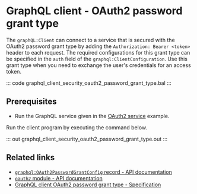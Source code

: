 # GraphQL client - OAuth2 password grant type

The `graphQL:Client` can connect to a service that is secured with the OAuth2 password grant type by adding the `Authorization: Bearer <token>` header to each request. The required configurations for this grant type can be specified in the `auth` field of the `graphql:ClientConfiguration`. Use this grant type when you need to exchange the user's credentials for an access token.

::: code graphql_client_security_oauth2_password_grant_type.bal :::

## Prerequisites
- Run the GraphQL service given in the [OAuth2 service](/learn/by-example/graphql-service-oauth2/) example.

Run the client program by executing the command below.

::: out graphql_client_security_oauth2_password_grant_type.out :::

## Related links
- [`graphql:OAuth2PasswordGrantConfig` record - API documentation](https://lib.ballerina.io/ballerina/graphql/latest#OAuth2PasswordGrantConfig)
- [`oauth2` module - API documentation](https://lib.ballerina.io/ballerina/oauth2/latest/)
- [GraphQL client OAuth2 password grant type - Specification](/spec/graphql/#12242-password-grant-type)
